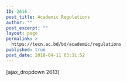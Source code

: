 ```yaml
---
ID: 2616
post_title: Academic Regulations
author: ""
post_excerpt: ""
layout: page
permalink: >
  https://tecn.ac.bd/bd/academic/regulations
published: true
post_date: 2018-04-11 03:31:52
---
```

[ajax_dropdown 2613]